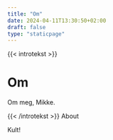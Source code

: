 ```yaml
---
title: "Om"
date: 2024-04-11T13:30:50+02:00
draft: false
type: "staticpage"
---
```



{{< introtekst >}}
<h1>Om</h1>
<p>Om meg, Mikke.</p>
{{< /introtekst >}}
About

Kult!
